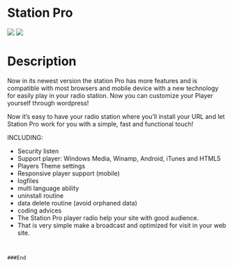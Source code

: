 

# Station Pro


![](https://img.shields.io/wordpress/plugin/v/station-pro?logo=wordpress&style=flat-square) 
![](https://travis-ci.com/marviorocha/StationPRO.svg?branch=developer)
 
# Description
Now in its newest version the station Pro has more features and is compatible with most browsers and mobile device with a new technology for easily play in your radio station.
Now you can customize your Player yourself through wordpress!

Now it’s easy to have your radio station where you’ll install your URL and let Station Pro work for you with a simple, fast and functional touch!



INCLUDING:
- Security listen
- Support player: Windows Media, Winamp, Android, iTunes and HTML5
- Players Theme settings
- Responsive player support (mobile)
- logfiles
- multi language ability
- uninstall routine
- data delete routine (avoid orphaned data)
- coding advices
- The Station Pro player radio help your site with good audience.
- That is very simple make a broadcast and optimized for visit in your web site.





```
 

###End